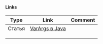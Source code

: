 

#### Links
| Type | Link | Comment |
| ---- | ---- | ------- |
|Статья      |[VarArgs в Java](https://vertex-academy.com/tutorials/ru/varargs-v-java/)      |         |
|      |      |         |
|      |      |         |
|      |      |         |


